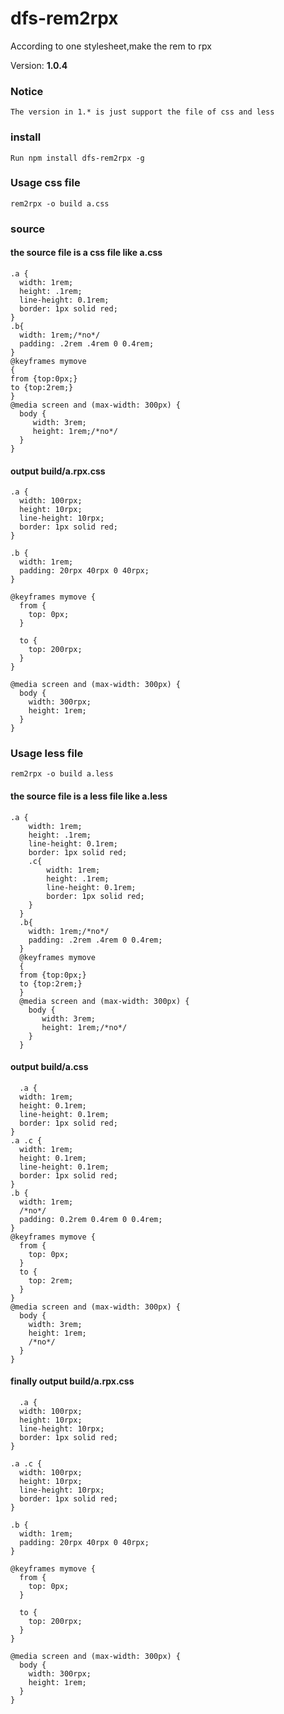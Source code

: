 # dfs-rem2rpx

According to one stylesheet,make the rem to rpx

Version: **1.0.4**
### Notice 
    The version in 1.* is just support the file of css and less

### install 
    Run npm install dfs-rem2rpx -g

### Usage css file
```
rem2rpx -o build a.css
```

### source
#### the source file is a css file like a.css
```
.a {
  width: 1rem;
  height: .1rem;
  line-height: 0.1rem;
  border: 1px solid red;
}
.b{
  width: 1rem;/*no*/
  padding: .2rem .4rem 0 0.4rem;
}
@keyframes mymove
{
from {top:0px;}
to {top:2rem;}
}
@media screen and (max-width: 300px) {
  body {
     width: 3rem;
     height: 1rem;/*no*/
  }
}
```

#### output  build/a.rpx.css
```
.a {
  width: 100rpx;
  height: 10rpx;
  line-height: 10rpx;
  border: 1px solid red;
}

.b {
  width: 1rem;
  padding: 20rpx 40rpx 0 40rpx;
}

@keyframes mymove {
  from {
    top: 0px;
  }

  to {
    top: 200rpx;
  }
}

@media screen and (max-width: 300px) {
  body {
    width: 300rpx;
    height: 1rem;
  }
}
```
### Usage less file

```
rem2rpx -o build a.less
```
#### the source file is a less file like a.less
```
.a {
    width: 1rem;
    height: .1rem;
    line-height: 0.1rem;
    border: 1px solid red;
    .c{
        width: 1rem;
        height: .1rem;
        line-height: 0.1rem;
        border: 1px solid red;
    }
  }
  .b{
    width: 1rem;/*no*/
    padding: .2rem .4rem 0 0.4rem;
  }
  @keyframes mymove
  {
  from {top:0px;}
  to {top:2rem;}
  }
  @media screen and (max-width: 300px) {
    body {
       width: 3rem;
       height: 1rem;/*no*/
    }
  }
  ```

#### output  build/a.css
```
  .a {
  width: 1rem;
  height: 0.1rem;
  line-height: 0.1rem;
  border: 1px solid red;
}
.a .c {
  width: 1rem;
  height: 0.1rem;
  line-height: 0.1rem;
  border: 1px solid red;
}
.b {
  width: 1rem;
  /*no*/
  padding: 0.2rem 0.4rem 0 0.4rem;
}
@keyframes mymove {
  from {
    top: 0px;
  }
  to {
    top: 2rem;
  }
}
@media screen and (max-width: 300px) {
  body {
    width: 3rem;
    height: 1rem;
    /*no*/
  }
}

  ```

#### finally output  build/a.rpx.css

```
  .a {
  width: 100rpx;
  height: 10rpx;
  line-height: 10rpx;
  border: 1px solid red;
}

.a .c {
  width: 100rpx;
  height: 10rpx;
  line-height: 10rpx;
  border: 1px solid red;
}

.b {
  width: 1rem;
  padding: 20rpx 40rpx 0 40rpx;
}

@keyframes mymove {
  from {
    top: 0px;
  }

  to {
    top: 200rpx;
  }
}

@media screen and (max-width: 300px) {
  body {
    width: 300rpx;
    height: 1rem;
  }
}
  ```
